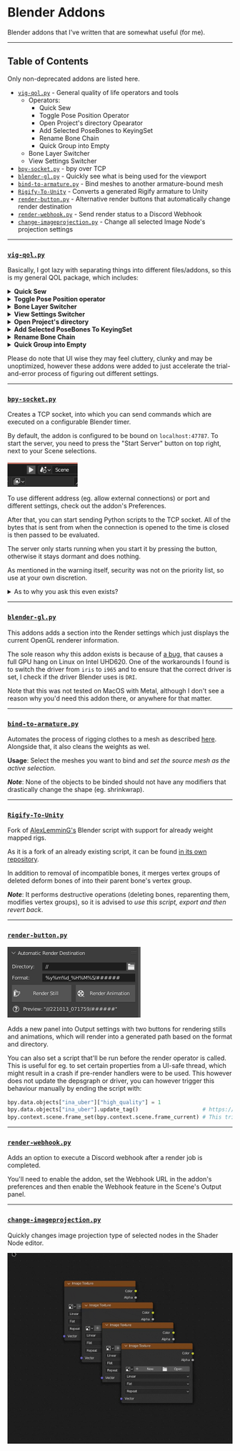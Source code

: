 # Blender Addons

Blender addons that I've written that are somewhat useful (for me).

---

## Table of Contents

Only non-deprecated addons are listed here.

- [`vig-qol.py`](#vig-qolpy) - General quality of life operators and tools
    - Operators:
        - Quick Sew
        - Toggle Pose Position Operator
        - Open Project's directory Opearator
        - Add Selected PoseBones to KeyingSet
        - Rename Bone Chain
        - Quick Group into Empty
    - Bone Layer Switcher
    - View Settings Switcher
- [`bpy-socket.py`](#bpy-socketpy) - bpy over TCP
- [`blender-gl.py`](#blender-glpy) - Quickly see what is being used for the viewport
- [`bind-to-armature.py`](#bind-to-armaturepy) - Bind meshes to another armature-bound mesh
- [`Rigify-To-Unity`](#rigify-to-unity) - Converts a generated Rigify armature to Unity
- [`render-button.py`](#render-buttonpy) - Alternative render buttons that automatically change render destination
- [`render-webhook.py`](#render-webhookpy) - Send render status to a Discord Webhook
- [`change-imageprojection.py`](#change-imageprojectionpy) - Change all selected Image Node's projection settings

---

### [`vig-qol.py`](./vig-qol.py)

Basically, I got lazy with separating things into different files/addons, so this is my general QOL package, which includes:

<details>
    <summary><b>Quick Sew</b></summary>
    Shorthand version for "bridge two edge loops and delete only faces".    
</details>

<details>
    <summary><b>Toggle Pose Position operator</b></summary>
    Allows to quicky toggle between pose/rest position modes for armatures. Works on active armatures or meshes that belong to an armature.
</details>

<details>
    <summary><b>Bone Layer Switcher</b></summary>
    Allows to quicky switch between multiple group of bone layers. When holding <kbd>Shift</kbd>, it will also do a union of the already visible bone collections and the ones saved ones.
    
https://user-images.githubusercontent.com/18449733/187050267-954c92c0-9302-4a93-a048-90b43fda7538.mp4
</details>

<details>
    <summary><b>View Settings Switcher</b></summary>
    Allows to quicky switch between view settings of the scene. This includes the entirety of the "Color Management" panel in the Render properties (with the exception of Sequencer setting).
    
https://user-images.githubusercontent.com/18449733/187050269-1d5c82dd-799d-4dec-92bc-86fbe1d3a6a2.mp4
</details>

<details>
    <summary><b>Open Project's directory</b></summary>
    Opens the directory where the project is located in the file explorer using the `webbrowser.open` method. On Linux, it will attempt to use <code>xdg-open</code>, if the user has it installed, otherwise it uses the aforementioned method.
</details>

<details>
    <summary><b>Add Selected PoseBones To KeyingSet</b></summary>
    Adds the selected pose bones into the currently active keying set. Only adds the position, scale and rotation based on the rotation mode being chosen.
</details>

<details>
    <summary><b>Rename Bone Chain</b></summary>
    Renames selected bones as a numbered chain, beginning with the *active selection* as the starting bone.
    
https://user-images.githubusercontent.com/18449733/226142881-ca2747c6-11cc-4d3a-8c69-59062e900c98.mp4
</details>

<details>
    <summary><b>Quick Group into Empty</b></summary>
    Quickly creates an empty at current selection's median location and parents all selected to the newly created empty.
    
https://user-images.githubusercontent.com/18449733/226142915-5b2a0aba-7fb0-4e35-bf22-8fe76f37d75c.mp4
</details>

Please do note that UI wise they may feel cluttery, clunky and may be unoptimized, however these addons were added to just accelerate the trial-and-error process of figuring out different settings.

---

### [`bpy-socket.py`](./bpy-socket.py)

Creates a TCP socket, into which you can send commands which are executed on a configurable Blender timer.

By default, the addon is configured to be bound on `localhost:47787`. To start the server, you need to press the "Start Server" button on top right, next to your Scene selections.

![](./assets/bpysocket_enable.png)

To use different address (eg. allow external connections) or port and different settings, check out the addon's Preferences.

After that, you can start sending Python scripts to the TCP socket. All of the bytes that is sent from when the connection is opened to the time is closed is then passed to be evaluated.

The server only starts running when you start it by pressing the button, otherwise it stays dormant and does nothing. 

As mentioned in the warning itself, security was not on the priority list, so use at your own discretion.

<details>
    <summary>As to why you ask this even exists?</summary>

I wanted a way to auto-reload the image/viewport when the file has changed on disk. There already was an addon, however it was checking *every image* in the project, comparing its modified times. 

This was kind of unwanted for me, given that my projects are sometimes on a remote storage and that can cause hiccups and stutters. 

And to avoid making an addon, make it pretty and presentable and all that, I just go the good old way of Bash scripting:

```sh
#!/usr/bin/env bash

while true; do
    inotifywait -e close_write ina_priestess_dress.kra
    nc localhost 47787 <<< 'bpy.data.images["ina_priestess_dress"].reload()'
done
```
</details>

---

### [`blender-gl.py`](./blender-gl.py)

This addons adds a section into the Render settings which just displays the current OpenGL renderer information.

The sole reason why this addon exists is because of [a bug](https://projects.blender.org/blender/blender/issues/80458), that causes a full GPU hang on Linux on Intel UHD620. One of the workarounds I found is to switch the driver from `iris` to `i965` and to ensure that the correct driver is set, I check if the driver Blender uses is `DRI`.

Note that this was not tested on MacOS with Metal, although I don't see a reason why you'd need this addon there, or anywhere for that matter.

---

### [`bind-to-armature.py`](./bind-to-armature.py)

Automates the process of rigging clothes to a mesh as described [here](https://blender.stackexchange.com/questions/67625/how-to-rig-clothes). Alongside that, it also cleans the weights as wel.

**Usage**: Select the meshes you want to bind and *set the source mesh as the active selection*.

***Note***: None of the objects to be binded should not have any modifiers that drastically change the shape (eg. shrinkwrap).

---

### [`Rigify-To-Unity`](https://github.com/vignedev/Rigify-To-Unity)

Fork of [AlexLemminG's](https://github.com/AlexLemminG/Rigify-To-Unity) Blender script with support for already weight mapped rigs.

As it is a fork of an already existing script, it can be found [in its own repository](https://github.com/vignedev/Rigify-To-Unity).

In addition to removal of incompatible bones, it merges vertex groups of deleted deform bones of into their parent bone's vertex group.

***Note***: It performs destructive operations (deleting bones, reparenting them, modifies vertex groups), so it is advised to *use this script, export and then revert back*. 

---

### [`render-button.py`](./render-button.py)

![](./assets/render_btn.png)

Adds a new panel into Output settings with two buttons for rendering stills and animations, which will render into a generated path based on the format and directory.

You can also set a script that'll be run before the render operator is called. This is useful for eg. to set certain properties from a UI-safe thread, which might result in a crash if pre-render handlers were to be used. This however does not update the depsgraph or driver, you can however trigger this behaviour manually by ending the script with:

```py
bpy.data.objects["ina_uber"]["high_quality"] = 1
bpy.data.objects["ina_uber"].update_tag()                    # https://developer.blender.org/T74000#879966
bpy.context.scene.frame_set(bpy.context.scene.frame_current) # This triggers the update of the drivers relevant to the property at this object
```

---

### [`render-webhook.py`](./render-webhook.py)

Adds an option to execute a Discord webhook after a render job is completed.

You'll need to enable the addon, set the Webhook URL in the addon's preferences and then enable the Webhook feature in the Scene's Output panel.

---

### [`change-imageprojection.py`](./change-imageprojection.py)

Quickly changes image projection type of selected nodes in the Shader Node editor.

[![Example](./assets/projection_change.gif)](./assets/projection_change.mp4)